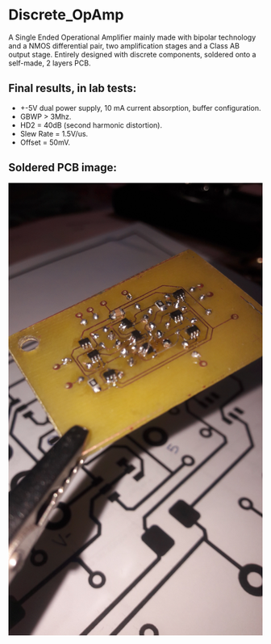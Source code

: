 # Discrete_OpAmp
A Single Ended Operational Amplifier mainly made with bipolar technology and a NMOS differential pair, two amplification stages and a Class AB output stage. Entirely designed with discrete components, soldered onto a self-made, 2 layers PCB.

## Final results, in lab tests:

- +-5V dual power supply, 10 mA current absorption, buffer configuration.
- GBWP > 3Mhz.
- HD2 = 40dB (second harmonic distortion).
- Slew Rate = 1.5V/us.
- Offset = 50mV.

## Soldered PCB image:
![img](opamp7.jpg)

